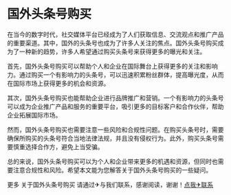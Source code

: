 # 国外头条号购买

在当今的数字时代，社交媒体平台已经成为了人们获取信息、交流观点和推广产品的重要渠道。其中，国外的头条号也成为了许多人关注的焦点。国外头条号购买成为了一种新的趋势，许多人希望通过购买头条号来获得更多的曝光和关注。

首先，国外头条号购买可以帮助个人和企业在国际舞台上获得更多的关注和影响力。通过购买一个有影响力的头条号，可以迅速积累粉丝群体，提高曝光度，从而在国际市场上获得更多的机会和资源。

其次，国外头条号购买也能帮助企业进行品牌推广和营销。一个有影响力的头条号可以成为企业推广产品和服务的重要平台，吸引更多的目标客户和合作伙伴，帮助企业拓展国际市场。

然而，国外头条号购买也需要注意一些风险和合规性问题。在购买头条号时，需要确保所购买的头条号符合当地法律法规，并且没有侵权行为。此外，购买头条号需要慎重选择合作方，避免上当受骗。

总的来说，国外头条号购买可以为个人和企业带来更多的机遇和资源，但同时也需要注意合规性和风险。希望本文能为您解答关于国外头条号购买的一些疑问。

更多 关于国外头条号购买 请通过✈与我们联系，感谢阅读，谢谢！[点我✈联系](https://lm.k02.cc)
